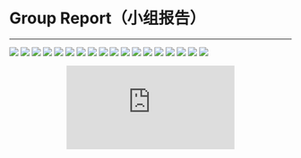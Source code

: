 # Group Report（小组报告）

---

![](/assets/幻灯片1.JPG)
![](/assets/幻灯片2.JPG)
![](/assets/幻灯片3.JPG)
![](/assets/幻灯片4.JPG)
![](/assets/幻灯片5.JPG)
![](/assets/幻灯片6.JPG)
![](/assets/幻灯片7.JPG)
![](/assets/幻灯片8.JPG)
![](/assets/幻灯片9.JPG)
![](/assets/幻灯片10.JPG)
![](/assets/幻灯片11.JPG)
![](/assets/幻灯片12.JPG)
![](/assets/幻灯片13.JPG)
![](/assets/幻灯片14.JPG)
![](/assets/幻灯片15.JPG)
![](/assets/幻灯片16.JPG)
![](/assets/幻灯片17.JPG)
![](/assets/幻灯片18.JPG)
<center><iframe src="http://server.hopefulme.cn/video" frameborder="0"></center>